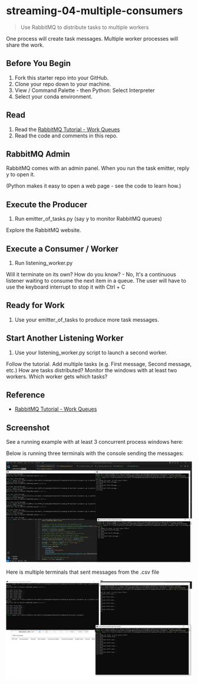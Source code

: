 # streaming-04-multiple-consumers

> Use RabbitMQ to distribute tasks to multiple workers

One process will create task messages. Multiple worker processes will share the work. 


## Before You Begin

1. Fork this starter repo into your GitHub.
2. Clone your repo down to your machine.
3. View / Command Palette - then Python: Select Interpreter
4. Select your conda environment. 

## Read

1. Read the [RabbitMQ Tutorial - Work Queues](https://www.rabbitmq.com/tutorials/tutorial-two-python.html)
2. Read the code and comments in this repo.

## RabbitMQ Admin 

RabbitMQ comes with an admin panel. When you run the task emitter, reply y to open it. 

(Python makes it easy to open a web page - see the code to learn how.)

## Execute the Producer

1. Run emitter_of_tasks.py (say y to monitor RabbitMQ queues)

Explore the RabbitMQ website.

## Execute a Consumer / Worker

1. Run listening_worker.py

Will it terminate on its own? How do you know? - No, It's a continuous listener waiting to consume the next item in a queue. The user will have to use the keyboard interrupt to stop it with Ctrl + C

## Ready for Work

1. Use your emitter_of_tasks to produce more task messages.

## Start Another Listening Worker 

1. Use your listening_worker.py script to launch a second worker. 

Follow the tutorial. 
Add multiple tasks (e.g. First message, Second message, etc.)
How are tasks distributed? 
Monitor the windows with at least two workers. 
Which worker gets which tasks?


## Reference

- [RabbitMQ Tutorial - Work Queues](https://www.rabbitmq.com/tutorials/tutorial-two-python.html)


## Screenshot

See a running example with at least 3 concurrent process windows here:

Below is running three terminals with the console sending the messages:

![Multiple terminals sending/receiving messages](./images/MultipleTerminalsReceiving.JPG)

Here is multiple terminals that sent messages from the .csv file

![Reading from .csv and sending/receiving with multiplt terminals](./images/Version3MultipleTerminals.JPG)

